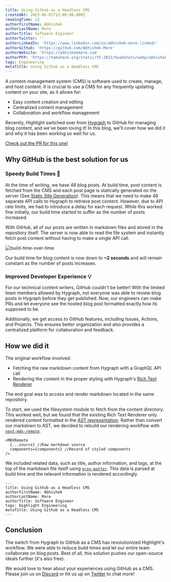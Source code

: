 ```yaml
---
title: Using Github as a Headless CMS
createdAt: 2023-06-01T12:00:00.000Z
readingTime: 12
authorFirstName: Abhishek
authorLastName: More
authorTitle: Software Engineer
authorTwitter: ''
authorLinkedIn: 'https://www.linkedin.com/in/abhishek-more-linked/'
authorGithub: 'https://github.com/Abhishek-More'
authorWebsite: 'https://abhishekmore.com'
authorPFP: 'https://tamuhack.org/static/th-2022/headshots/webp/abhishek.webp'
tags: Engineering
metaTitle: Using Github as a Headless CMS
---
```


A content-management system (CMS) is software used to create, manage, and host content.
It is crucial to use a CMS for any frequently updating content on your site, as it allows for:

- Easy content creation and editing
- Centralized content management
- Collaboration and workflow management

Recently, Highlight switched over from [Hygraph](https://hygraph.com) to GitHub for managing blog content, and we've been loving it! In this blog, we'll cover how we did it and why it has been working so well for us.

[Check out the PR for this one!](https://github.com/highlight/highlight/pull/5635)

## Why GitHub is the best solution for us

### Speedy Build Times 💨

At the time of writing, we have 48 blog posts. At build time, post content is fetched from the CMS and each post page is statically generated
on the server (See [Static Site Generation](https://nextjs.org/docs/pages/building-your-application/rendering/static-site-generation)). 
This means that we need to make 48 separate API calls to Hygraph to retrieve post content. However, due to API rate limits, we had to introduce a delay for each request. While this worked fine initially, our build time started to suffer as the number of posts increased.

With GitHub, all of our posts are written in markdown files and stored in the repository itself. The server is now able to read the file system and instantly fetch post content without having to make a single API call.

![build-time-over-time](/images/blog/using-github-as-headless-cms/blog-build-time.png)

Our build time for blog content is now down to **~2 seconds** and will remain constant as the number of posts increases. 

### Improved Developer Experience 💡

For our technical content writers, GitHub couldn't be better! With the limited team members allowed by Hygraph, not everyone was able to review blog posts in Hygraph before they get published. Now, our engineers can make PRs and let everyone see the hosted blog post formatted exactly how its supposed to be.

Additionally, we get access to GitHub features, including Issues, Actions, and Projects. This ensures better organization and also provides a centralized platform for collaboration and feedback. 

## How we did it 

The original workflow involved:

- Fetching the raw markdown content from Hygraph with a GraphQL API call
- Rendering the content in the proper styling with Hygraph's [Rich Text Renderer](https://hygraph.com/blog/hygraph-react-rich-text-renderer)

The end goal was to access and render markdown located in the same repository.

To start, we used the filesystem module to fetch from the content directory.
This worked well, but we found that the existing Rich Text Renderer only rendered content formatted in the [AST representation](https://www.twilio.com/blog/abstract-syntax-trees). Rather than convert our markdown to AST, we decided to rebuild our rendering workflow with [`next-mdx-remote`](https://github.com/hashicorp/next-mdx-remote).

```
<MDXRemote
  {...source} //Raw markdown source
  components={components} //Record of styled components
/>
```

We included related data, such as title, author information, and tags, at the top of the markdown file itself using [`gray-matter`](https://github.com/jonschlinkert/gray-matter). This data is parsed at build time and the relevant information is rendered accordingly. 

```
---
title: Using Github as a Headless CMS 
authorFirstName: Abhishek
authorLastName: More
authorTitle: Software Engineer
tags: Highlight Engineering
metaTitle: Using Github as a Headless CMS 
---
```

## Conclusion

The switch from Hygraph to GitHub as a CMS has revolutionized Highlight's workflow. We were able to reduce build times and let our entire team collaborate on blog posts. Best of all, this solution pushes our open-source ideals further (it's also free).

We would love to hear about your experiences using GitHub as a CMS. Please join us on [Discord](https://discord.gg/yxaXEAqgwN) or hit us up on [Twitter](https://twitter.com/highlightio) to chat more!
